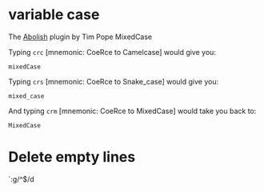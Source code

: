 # variable case

The [Abolish](https://www.vim.org/scripts/script.php?script_id=1545) plugin by Tim Pope
MixedCase

Typing `crc` [mnemonic: CoeRce to Camelcase] would give you:

`mixedCase`

Typing `crs` [mnemonic: CoeRce to Snake_case] would give you:

`mixed_case`

And typing `crm` [mnemonic: CoeRce to MixedCase] would take you back to:

`MixedCase`

# Delete empty lines

`:g/^$/d
